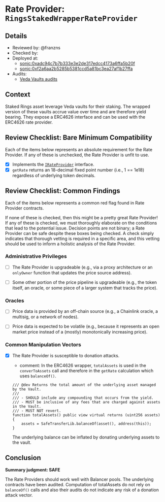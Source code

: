 # Rate Provider: `RingsStakedWrapperRateProvider`

## Details
- Reviewed by: @franzns
- Checked by: 
- Deployed at:
    - [sonic:0xadc94c7b7b333e3e2de317edcc4173a6ffa5b20f](https://sonicscan.org/address/0xadc94c7b7b333e3e2de317edcc4173a6ffa5b20f#code)
    - [sonic:0xf2a6aa2b5285b5381ccd5a81bc3ea27af1b27ffa](https://sonicscan.org/address/0xf2a6aa2b5285b5381ccd5a81bc3ea27af1b27ffa#code)
- Audits:
    - [Veda Vaults audits](https://github.com/Se7en-Seas/boring-vault/tree/main/audit)


## Context
Staked Rings asset leverage Veda vaults for their staking. The wrapped version of these vaults accrue value over time and are therefore yield bearing. They expose a ERC4626 interface and can be used with the ERC4626 rate provider.

## Review Checklist: Bare Minimum Compatibility
Each of the items below represents an absolute requirement for the Rate Provider. If any of these is unchecked, the Rate Provider is unfit to use.

- [x] Implements the [`IRateProvider`](https://github.com/balancer/balancer-v2-monorepo/blob/bc3b3fee6e13e01d2efe610ed8118fdb74dfc1f2/pkg/interfaces/contracts/pool-utils/IRateProvider.sol) interface.
- [x] `getRate` returns an 18-decimal fixed point number (i.e., 1 == 1e18) regardless of underlying token decimals.

## Review Checklist: Common Findings
Each of the items below represents a common red flag found in Rate Provider contracts.

If none of these is checked, then this might be a pretty great Rate Provider! If any of these is checked, we must thoroughly elaborate on the conditions that lead to the potential issue. Decision points are not binary; a Rate Provider can be safe despite these boxes being checked. A check simply indicates that thorough vetting is required in a specific area, and this vetting should be used to inform a holistic analysis of the Rate Provider.

### Administrative Privileges
- [ ] The Rate Provider is upgradeable (e.g., via a proxy architecture or an `onlyOwner` function that updates the price source address).

- [ ] Some other portion of the price pipeline is upgradeable (e.g., the token itself, an oracle, or some piece of a larger system that tracks the price).
    

### Oracles
- [ ] Price data is provided by an off-chain source (e.g., a Chainlink oracle, a multisig, or a network of nodes).

- [ ] Price data is expected to be volatile (e.g., because it represents an open market price instead of a (mostly) monotonically increasing price).

### Common Manipulation Vectors
- [x] The Rate Provider is susceptible to donation attacks.
    - comment: In the ERC4626 wrapper, `totalAssets` is used in the `converToAssets` call and therefore in the `getRate` calculation which uses `balanceOf()`.

    ```solidity
    /// @dev Returns the total amount of the underlying asset managed by the Vault.
    ///
    /// - SHOULD include any compounding that occurs from the yield.
    /// - MUST be inclusive of any fees that are charged against assets in the Vault.
    /// - MUST NOT revert.
    function totalAssets() public view virtual returns (uint256 assets) {
        assets = SafeTransferLib.balanceOf(asset(), address(this));
    }
    ```

    The underlying balance can be inflated by donating underlying assets to the vault.

## Conclusion
**Summary judgment: SAFE**

The Rate Providers should work well with Balancer pools. The underlying contracts have been audited. Computation of totalAssets do not rely on `balanceOf()` calls and also their audits do not indicate any risk of a donation attack vector.